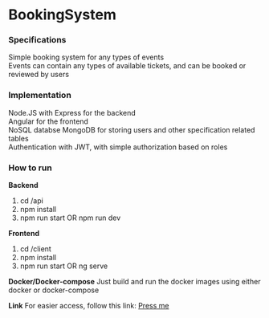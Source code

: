 # BookingSystem

### Specifications  
Simple booking system for any types of events  
Events can contain any types of available tickets, and can be booked or reviewed by users  


### Implementation 
Node.JS with Express for the backend  
Angular for the frontend  
NoSQL databse MongoDB for storing users and other specification related tables  
Authentication with JWT, with simple authorization based on roles

### How to run

**Backend**
1. cd /api
2. npm install
3. npm run start OR npm run dev

**Frontend**
1. cd /client
2. npm install
3. npm run start OR ng serve


**Docker/Docker-compose**
Just build and run the docker images using either docker or docker-compose


**Link**
For easier access, follow this link: [Press me](https://my-booking-events.herokuapp.com)
